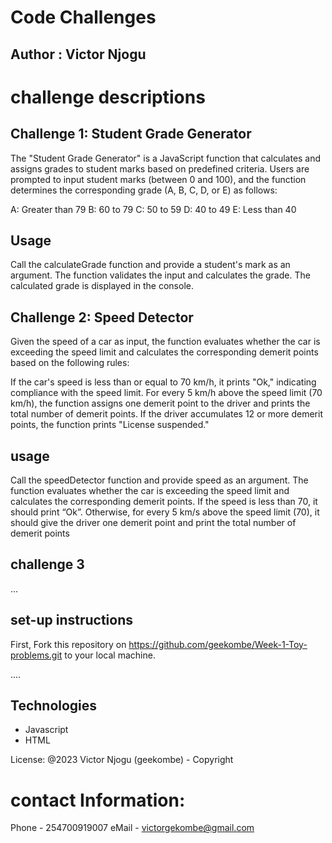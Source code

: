 # Code Challenges 

## Author : Victor Njogu 

# challenge descriptions

## Challenge 1: Student Grade Generator 

The "Student Grade Generator" is a JavaScript function that calculates and assigns grades to student marks based on predefined criteria. Users are prompted to input student marks (between 0 and 100), and the function determines the corresponding grade (A, B, C, D, or E) as follows:

A: Greater than 79
B: 60 to 79
C: 50 to 59
D: 40 to 49
E: Less than 40

## Usage 
Call the calculateGrade function and provide a student's mark as an argument.
The function validates the input and calculates the grade.
The calculated grade is displayed in the console.


## Challenge 2: Speed Detector 
Given the speed of a car as input, the function evaluates whether the car is exceeding the speed limit and calculates the corresponding demerit points based on the following rules:

If the car's speed is less than or equal to 70 km/h, it prints "Ok," indicating compliance with the speed limit.
For every 5 km/h above the speed limit (70 km/h), the function assigns one demerit point to the driver and prints the total number of demerit points.
If the driver accumulates 12 or more demerit points, the function prints "License suspended."

## usage 
Call the speedDetector function and provide speed as an argument.
The function evaluates whether the car is exceeding the speed limit and calculates the corresponding demerit points.
If the speed is less than 70, it should print “Ok”. Otherwise, for every 5 km/s above the speed limit (70), it should give the driver one demerit point and print the total number of demerit points


## challenge 3
...



## set-up instructions

First, Fork this repository on https://github.com/geekombe/Week-1-Toy-problems.git to your local machine.

....



## Technologies 
- Javascript
- HTML 


License: @2023 Victor Njogu (geekombe) - Copyright


# contact Information:
Phone - 254700919007
eMail - victorgekombe@gmail.com

